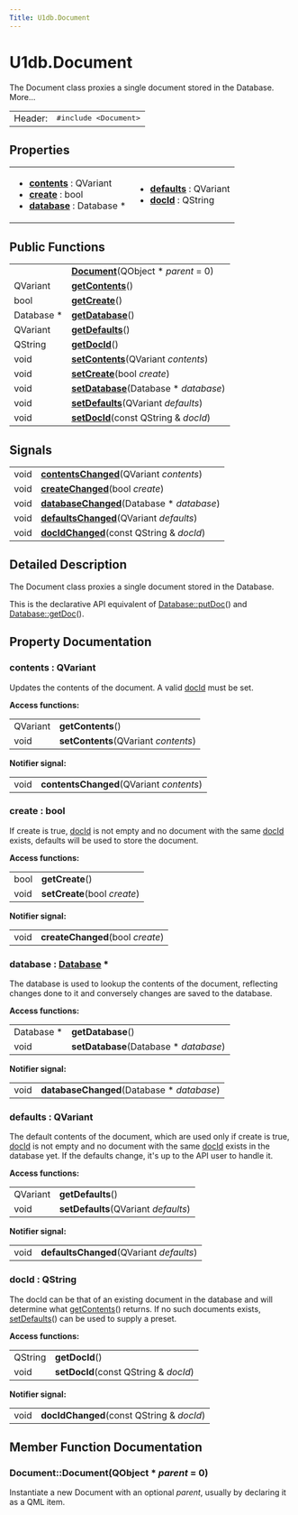 ```yaml
---
Title: U1db.Document
---
```


# U1db.Document

<!-- $$$Document-brief -->
<p>The Document class proxies a single document stored in the Database. More...</p>
<!-- @@@Document -->
<table class="alignedsummary">
<tr><td class="memItemLeft rightAlign topAlign"> Header:</td><td class="memItemRight bottomAlign"> </b><tt><span class="preprocessor">#include &lt;Document&gt;</span>
</tt></td></tr></table><ul>
</ul>
<h2>Properties</h2>
<table class="propsummary">
<tr><td class="topAlign"><ul>
<li class="fn"><b><a href="#contents-prop">contents</a></b> : QVariant</li>
<li class="fn"><b><a href="#create-prop">create</a></b> : bool</li>
<li class="fn"><b><a href="#database-prop">database</a></b> : Database *</li>
</ul></td><td class="topAlign"><ul>
<li class="fn"><b><a href="#defaults-prop">defaults</a></b> : QVariant</li>
<li class="fn"><b><a href="#docId-prop">docId</a></b> : QString</li>
</ul>
</td></tr>
</table>
<h2>Public Functions</h2>
<table class="alignedsummary">
<tr><td class="memItemLeft rightAlign topAlign"> </td><td class="memItemRight bottomAlign"><b><a href="#Document">Document</a></b>(QObject *<i> parent</i> = 0)</td></tr>
<tr><td class="memItemLeft rightAlign topAlign"> QVariant </td><td class="memItemRight bottomAlign"><b><a href="#contents-prop">getContents</a></b>()</td></tr>
<tr><td class="memItemLeft rightAlign topAlign"> bool </td><td class="memItemRight bottomAlign"><b><a href="#create-prop">getCreate</a></b>()</td></tr>
<tr><td class="memItemLeft rightAlign topAlign"> Database * </td><td class="memItemRight bottomAlign"><b><a href="#database-prop">getDatabase</a></b>()</td></tr>
<tr><td class="memItemLeft rightAlign topAlign"> QVariant </td><td class="memItemRight bottomAlign"><b><a href="#defaults-prop">getDefaults</a></b>()</td></tr>
<tr><td class="memItemLeft rightAlign topAlign"> QString </td><td class="memItemRight bottomAlign"><b><a href="#docId-prop">getDocId</a></b>()</td></tr>
<tr><td class="memItemLeft rightAlign topAlign"> void </td><td class="memItemRight bottomAlign"><b><a href="#contents-prop">setContents</a></b>(QVariant<i> contents</i>)</td></tr>
<tr><td class="memItemLeft rightAlign topAlign"> void </td><td class="memItemRight bottomAlign"><b><a href="#create-prop">setCreate</a></b>(bool<i> create</i>)</td></tr>
<tr><td class="memItemLeft rightAlign topAlign"> void </td><td class="memItemRight bottomAlign"><b><a href="#database-prop">setDatabase</a></b>(Database *<i> database</i>)</td></tr>
<tr><td class="memItemLeft rightAlign topAlign"> void </td><td class="memItemRight bottomAlign"><b><a href="#defaults-prop">setDefaults</a></b>(QVariant<i> defaults</i>)</td></tr>
<tr><td class="memItemLeft rightAlign topAlign"> void </td><td class="memItemRight bottomAlign"><b><a href="#docId-prop">setDocId</a></b>(const QString &amp;<i> docId</i>)</td></tr>
</table>
<h2>Signals</h2>
<table class="alignedsummary">
<tr><td class="memItemLeft rightAlign topAlign"> void </td><td class="memItemRight bottomAlign"><b><a href="#contents-prop">contentsChanged</a></b>(QVariant<i> contents</i>)</td></tr>
<tr><td class="memItemLeft rightAlign topAlign"> void </td><td class="memItemRight bottomAlign"><b><a href="#create-prop">createChanged</a></b>(bool<i> create</i>)</td></tr>
<tr><td class="memItemLeft rightAlign topAlign"> void </td><td class="memItemRight bottomAlign"><b><a href="#database-prop">databaseChanged</a></b>(Database *<i> database</i>)</td></tr>
<tr><td class="memItemLeft rightAlign topAlign"> void </td><td class="memItemRight bottomAlign"><b><a href="#defaults-prop">defaultsChanged</a></b>(QVariant<i> defaults</i>)</td></tr>
<tr><td class="memItemLeft rightAlign topAlign"> void </td><td class="memItemRight bottomAlign"><b><a href="#docId-prop">docIdChanged</a></b>(const QString &amp;<i> docId</i>)</td></tr>
</table>
<!-- $$$Document-description -->
<h2>Detailed Description</h2>
<p>The Document class proxies a single document stored in the Database.</p>
<p>This is the declarative API equivalent of <a href="U1db.Database.md#putDoc">Database::putDoc</a>() and <a href="U1db.Database.md#getDoc">Database::getDoc</a>().</p>
<!-- @@@Document -->
<h2>Property Documentation</h2>
<!-- $$$contents-prop$$$getContents$$$setContentsQVariant$$$contentsChangedQVariant -->
<h3 class="fn"><span class="name">contents</span> : <span class="type">QVariant</span></h3>
<p>Updates the contents of the document. A valid <a href="#docId-prop">docId</a> must be set.</p>
<p><b>Access functions:</b></p>
<table class="alignedsummary">
<tr><td class="memItemLeft topAlign rightAlign"> QVariant </td><td class="memItemRight bottomAlign"><span class="name"><b>getContents</b></span>()</td></tr>
<tr><td class="memItemLeft topAlign rightAlign"> void </td><td class="memItemRight bottomAlign"><span class="name"><b>setContents</b></span>(QVariant<i> contents</i>)</td></tr>
</table>
<p><b>Notifier signal:</b></p>
<table class="alignedsummary">
<tr><td class="memItemLeft topAlign rightAlign"> void </td><td class="memItemRight bottomAlign"><span class="name"><b>contentsChanged</b></span>(QVariant<i> contents</i>)</td></tr>
</table>
<!-- @@@contents -->
<!-- $$$create-prop$$$getCreate$$$setCreatebool$$$createChangedbool -->
<h3 class="fn"><span class="name">create</span> : <span class="type">bool</span></h3>
<p>If create is true, <a href="#docId-prop">docId</a> is not empty and no document with the same <a href="#docId-prop">docId</a> exists, defaults will be used to store the document.</p>
<p><b>Access functions:</b></p>
<table class="alignedsummary">
<tr><td class="memItemLeft topAlign rightAlign"> bool </td><td class="memItemRight bottomAlign"><span class="name"><b>getCreate</b></span>()</td></tr>
<tr><td class="memItemLeft topAlign rightAlign"> void </td><td class="memItemRight bottomAlign"><span class="name"><b>setCreate</b></span>(bool<i> create</i>)</td></tr>
</table>
<p><b>Notifier signal:</b></p>
<table class="alignedsummary">
<tr><td class="memItemLeft topAlign rightAlign"> void </td><td class="memItemRight bottomAlign"><span class="name"><b>createChanged</b></span>(bool<i> create</i>)</td></tr>
</table>
<!-- @@@create -->
<!-- $$$database-prop$$$getDatabase$$$setDatabaseDatabase*$$$databaseChangedDatabase* -->
<h3 class="fn"><span class="name">database</span> : <span class="type"><a href="U1db.Database.md">Database</a></span> *</h3>
<p>The database is used to lookup the contents of the document, reflecting changes done to it and conversely changes are saved to the database.</p>
<p><b>Access functions:</b></p>
<table class="alignedsummary">
<tr><td class="memItemLeft topAlign rightAlign"> Database * </td><td class="memItemRight bottomAlign"><span class="name"><b>getDatabase</b></span>()</td></tr>
<tr><td class="memItemLeft topAlign rightAlign"> void </td><td class="memItemRight bottomAlign"><span class="name"><b>setDatabase</b></span>(Database *<i> database</i>)</td></tr>
</table>
<p><b>Notifier signal:</b></p>
<table class="alignedsummary">
<tr><td class="memItemLeft topAlign rightAlign"> void </td><td class="memItemRight bottomAlign"><span class="name"><b>databaseChanged</b></span>(Database *<i> database</i>)</td></tr>
</table>
<!-- @@@database -->
<!-- $$$defaults-prop$$$getDefaults$$$setDefaultsQVariant$$$defaultsChangedQVariant -->
<h3 class="fn"><span class="name">defaults</span> : <span class="type">QVariant</span></h3>
<p>The default contents of the document, which are used only if create is true, <a href="#docId-prop">docId</a> is not empty and no document with the same <a href="#docId-prop">docId</a> exists in the database yet. If the defaults change, it's up to the API user to handle it.</p>
<p><b>Access functions:</b></p>
<table class="alignedsummary">
<tr><td class="memItemLeft topAlign rightAlign"> QVariant </td><td class="memItemRight bottomAlign"><span class="name"><b>getDefaults</b></span>()</td></tr>
<tr><td class="memItemLeft topAlign rightAlign"> void </td><td class="memItemRight bottomAlign"><span class="name"><b>setDefaults</b></span>(QVariant<i> defaults</i>)</td></tr>
</table>
<p><b>Notifier signal:</b></p>
<table class="alignedsummary">
<tr><td class="memItemLeft topAlign rightAlign"> void </td><td class="memItemRight bottomAlign"><span class="name"><b>defaultsChanged</b></span>(QVariant<i> defaults</i>)</td></tr>
</table>
<!-- @@@defaults -->
<!-- $$$docId-prop$$$getDocId$$$setDocIdconstQString&$$$docIdChangedconstQString& -->
<h3 class="fn"><span class="name">docId</span> : <span class="type">QString</span></h3>
<p>The docId can be that of an existing document in the database and will determine what <a href="#contents-prop">getContents</a>() returns. If no such documents exists, <a href="#defaults-prop">setDefaults</a>() can be used to supply a preset.</p>
<p><b>Access functions:</b></p>
<table class="alignedsummary">
<tr><td class="memItemLeft topAlign rightAlign"> QString </td><td class="memItemRight bottomAlign"><span class="name"><b>getDocId</b></span>()</td></tr>
<tr><td class="memItemLeft topAlign rightAlign"> void </td><td class="memItemRight bottomAlign"><span class="name"><b>setDocId</b></span>(const QString &amp;<i> docId</i>)</td></tr>
</table>
<p><b>Notifier signal:</b></p>
<table class="alignedsummary">
<tr><td class="memItemLeft topAlign rightAlign"> void </td><td class="memItemRight bottomAlign"><span class="name"><b>docIdChanged</b></span>(const QString &amp;<i> docId</i>)</td></tr>
</table>
<!-- @@@docId -->
<h2>Member Function Documentation</h2>
<!-- $$$Document[overload1]$$$DocumentQObject* -->
<h3 class="fn">Document::<span class="name">Document</span>(<span class="type">QObject</span> *<i> parent</i> = 0)</h3>
<p>Instantiate a new Document with an optional <i>parent</i>, usually by declaring it as a QML item.</p>
<!-- @@@Document -->
